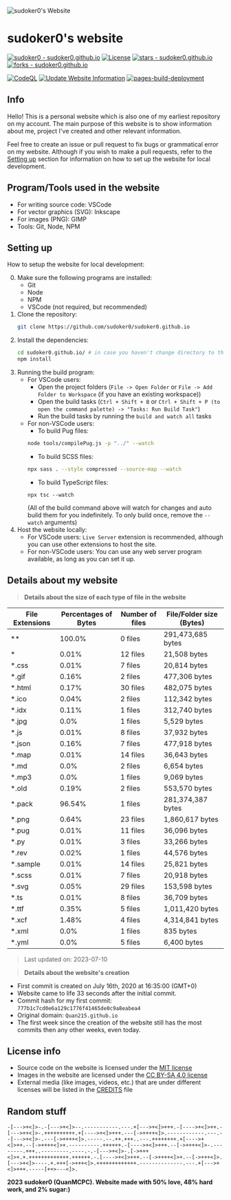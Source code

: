 ![sudoker0's Website](https://sudoker0.github.io/website/image/social_preview.png)

# sudoker0's website

[![sudoker0 - sudoker0.github.io](https://img.shields.io/static/v1?label=sudoker0&message=sudoker0.github.io&color=red&logo=github)](https://github.com/sudoker0/sudoker0.github.io)
[![License](https://img.shields.io/badge/License-MIT-red)](#-license)
[![stars - sudoker0.github.io](https://img.shields.io/github/stars/sudoker0/sudoker0.github.io?style=social)](https://github.com/sudoker0/sudoker0.github.io)
[![forks - sudoker0.github.io](https://img.shields.io/github/forks/sudoker0/sudoker0.github.io?style=social)](https://github.com/sudoker0/sudoker0.github.io)

[![CodeQL](https://github.com/sudoker0/sudoker0.github.io/actions/workflows/codeql-analysis.yml/badge.svg)](https://github.com/sudoker0/sudoker0.github.io/actions/workflows/codeql-analysis.yml)
[![Update Website Information](https://github.com/sudoker0/sudoker0.github.io/actions/workflows/update_site_info.yml/badge.svg)](https://github.com/sudoker0/sudoker0.github.io/actions/workflows/main.yml)
[![pages-build-deployment](https://github.com/sudoker0/sudoker0.github.io/actions/workflows/pages/pages-build-deployment/badge.svg)](https://github.com/sudoker0/sudoker0.github.io/actions/workflows/pages/pages-build-deployment)

## Info
Hello! This is a personal website which is also one of my earliest repository on my account. The main purpose of this website is to show information about me, project I've created and other relevant information.

Feel free to create an issue or pull request to fix bugs or grammatical error on my website. Although if you wish to make a pull requests, refer to the [Setting up](#setting-up) section for information on how to set up the website for local development.

## Program/Tools used in the website
- For writing source code: VSCode
- For vector graphics (SVG): Inkscape
- For images (PNG): GIMP
- Tools: Git, Node, NPM

## Setting up
How to setup the website for local development:

0. Make sure the following programs are installed:
    - Git
    - Node
    - NPM
    - VSCode (not required, but recommended)
1. Clone the repository:
    ```bash
    git clone https://github.com/sudoker0/sudoker0.github.io
    ```
2. Install the dependencies:
    ```bash
    cd sudoker0.github.io/ # in case you haven't change directory to the root of the website
    npm install
    ```
3. Running the build program:
    - For VSCode users:
        - Open the project folders (`File -> Open Folder` or `File -> Add Folder to Workspace` (if you have an existing workspace))
        - Open the build tasks (`Ctrl + Shift + B` or `Ctrl + Shift + P (to open the command palette) -> "Tasks: Run Build Task"`)
        - Run the build tasks by running the `build and watch all` tasks
    - For non-VSCode users:
        - To build Pug files:
        ```bash
        node tools/compilePug.js -p "../" --watch
        ```
        - To build SCSS files:
        ```bash
        npx sass . --style compressed --source-map --watch
        ```
        - To build TypeScript files:
        ```
        npx tsc --watch
        ```
        (All of the build command above will watch for changes and auto build them for you indefinitely. To only build once, remove the `--watch` arguments)
4. Host the website locally:
    - For VSCode users: `Live Server` extension is recommended, although you can use other extensions to host the site.
    - For non-VSCode users: You can use any web server program available, as long as you can set it up.

## Details about my website

> **Details about the size of each type of file in the website**
<!--python_data_start-->
File Extensions | Percentages of Bytes | Number of files | File/Folder size (Bytes)
----------------|--------------------- |-----------------|--------------------------
\*\* | 100.0% | 0 files | 291,473,685 bytes
\* | 0.01% | 12 files | 21,508 bytes
\*.css | 0.01% | 7 files | 20,814 bytes
\*.gif | 0.16% | 2 files | 477,306 bytes
\*.html | 0.17% | 30 files | 482,075 bytes
\*.ico | 0.04% | 2 files | 112,342 bytes
\*.idx | 0.11% | 1 files | 312,740 bytes
\*.jpg | 0.0% | 1 files | 5,529 bytes
\*.js | 0.01% | 8 files | 37,932 bytes
\*.json | 0.16% | 7 files | 477,918 bytes
\*.map | 0.01% | 14 files | 36,643 bytes
\*.md | 0.0% | 2 files | 6,654 bytes
\*.mp3 | 0.0% | 1 files | 9,069 bytes
\*.old | 0.19% | 2 files | 553,570 bytes
\*.pack | 96.54% | 1 files | 281,374,387 bytes
\*.png | 0.64% | 23 files | 1,860,617 bytes
\*.pug | 0.01% | 11 files | 36,096 bytes
\*.py | 0.01% | 3 files | 33,266 bytes
\*.rev | 0.02% | 1 files | 44,576 bytes
\*.sample | 0.01% | 14 files | 25,821 bytes
\*.scss | 0.01% | 7 files | 20,918 bytes
\*.svg | 0.05% | 29 files | 153,598 bytes
\*.ts | 0.01% | 8 files | 36,709 bytes
\*.ttf | 0.35% | 5 files | 1,011,420 bytes
\*.xcf | 1.48% | 4 files | 4,314,841 bytes
\*.xml | 0.0% | 1 files | 835 bytes
\*.yml | 0.0% | 5 files | 6,400 bytes
> Last updated on: 2023-07-10
<!--python_data_stop-->

> **Details about the website's creation**
- First commit is created on July 16th, 2020 at 16:35:00 (GMT+0)
- Website came to life 33 seconds after the initial commit.
- Commit hash for my first commit: `777b1c7cd0e6a129c1776f41465de0c9a8eabea4`
- Original domain: `Quan215.github.io`
- The first week since the creation of the website still has the most commits then any other weeks, even today.

## License info
- Source code on the website is licensed under the [MIT license](/LICENSE)
- Images in the website are licensed under the [CC BY-SA 4.0 license](http://creativecommons.org/licenses/by-sa/4.0/)
- External media (like images, videos, etc.) that are under different licenses will be listed in the [CREDITS](/CREDITS.md) file

## Random stuff
```bf
-[--->+<]>-.-[--->+<]>--.-----------.---.+[--->+<]>+++.-[---->+<]>++.-[--->++<]>-.++++++++++.+[---->+<]>+++.---[->++++<]>.------------.---.--[--->+<]>-.---[->++++<]>.-----.--.++.+++..---.++++++++.+[---->+<]>++.--[->++++<]>+.----------.++++++.-[---->+<]>+++.--[->++++<]>-.--------.+++..---------.----.-.-[--->+<]>-.[->+++<]>+.+.+++++++++++++.++++++.-.[---->+<]>+++.--[->++++<]>+.--[->+++<]>.[--->+<]>----.+.+++[->+++<]>.+++++++++++++.--------------.---.+[--->+<]>+++.-----[++>---<]>.
```

**2023 sudoker0 (QuanMCPC). Website made with 50% love, 48% hard work, and 2% sugar:)**